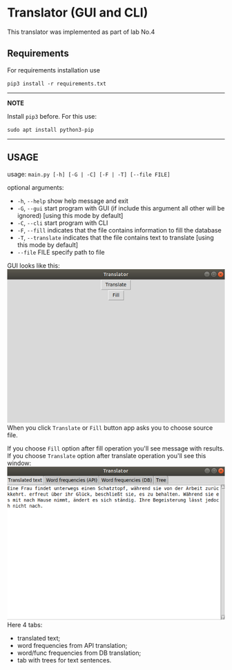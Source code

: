 # Translator (GUI and CLI)

This translator was implemented as part of lab No.4

## Requirements

For requirements installation use

    pip3 install -r requirements.txt

---
**NOTE**

Install `pip3` before. For this use:

    sudo apt install python3-pip

---

## USAGE

usage: `main.py [-h] [-G | -C] [-F | -T] [--file FILE]`

optional arguments:

* `-h`, `--help` show help message and exit
* `-G`, `--gui` start program with GUI (if include this argument all other will be ignored) [using this mode by default]
* `-C`, `--cli` start program with CLI
* `-F`, `--fill` indicates that the file contains information to fill the database
* `-T`, `--translate` indicates that the file contains text to translate [using this mode by default]
* `--file` FILE specify path to file

GUI looks like this:
![Main menu](./img/main_menu.png)
When you click `Translate` or `Fill` button app asks you to choose source file.

If you choose `Fill` option after fill operation you'll see message with results. If you choose `Translate` option after
translate operation you'll see this window:
![Main menu](./img/translate_window.png)
Here 4 tabs:

- translated text;
- word frequencies from API translation;
- word/func frequencies from DB translation;
- tab with trees for text sentences.